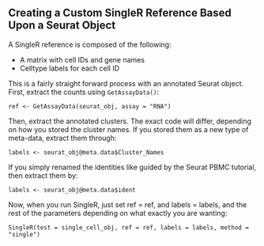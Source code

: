 ## Creating a Custom SingleR Reference Based Upon a Seurat Object

A SingleR reference is composed of the following: 
- A matrix with cell IDs and gene names
- Celltype labels for each cell ID

This is a fairly straight forward process with an annotated Seurat object. First, extract the counts using `GetAssayData()`:

`ref <- GetAssayData(seurat_obj, assay = "RNA")` <br>

Then, extract the annotated clusters. The exact code will differ, depending on how you stored the cluster names. If you stored them as a new type of meta-data, extract them through: 

`labels <- seurat_obj@meta.data$Cluster_Names`

If you simply renamed the identities like guided by the Seurat PBMC tutorial, then extract them by:

`labels <- seurat_obj@meta.data$ident`

Now, when you run SingleR, just set ref = ref, and labels = labels, and the rest of the parameters depending on what exactly you are wanting: 

`SingleR(test = single_cell_obj, ref = ref, labels = labels, method = "single")`
